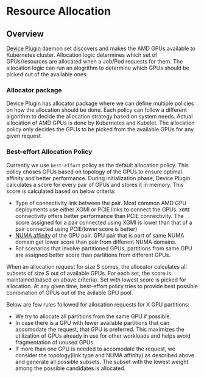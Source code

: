 # Resource Allocation

## Overview

[Device Plugin](https://github.com/ROCm/k8s-device-plugin) daemon set discovers and makes the AMD GPUs available to Kubernetes cluster. Allocation logic determines which set of GPUs/resources are allocated when a Job/Pod requests for them. The allocation logic can run an alogrithm to determine which GPUs should be picked out of the available ones.

### Allocator package

Device Plugin has allocator package where we can define multiple policies on how the allocation should be done. Each policy can follow a different algorithm to decide the allocation strategy based on system needs. Actual allocation of AMD GPUs is done by Kubernetes and Kubelet. The allocation policy only decides the GPUs to be picked from the available GPUs for any given request.

### Best-effort Allocation Policy

Currently we use ```best-effort``` policy as the default allocation policy. This policy choses GPUs based on topology of the GPUs to ensure optimal affinity and better performance. During initialization phase, Device Plugin calculates a score for every pair of GPUs and stores it in memory. This score is calculated based on below criteria:
- Type of connectivity link between the pair. Most common AMD GPU deployments use either XGMI or PCIE links to connect the GPUs. ```XGMI``` connectivity offers better performance than PCIE connectivity. The score assigned for a pair connected using XGMI is lower than that of a pair connected using PCIE(lower score is better)
- [NUMA affinity](https://rocm.blogs.amd.com/software-tools-optimization/affinity/part-1/README.html) of the GPU pair. GPU pair that is part of same NUMA domain get lower score than pair from different NUMA domains.
- For scenarios that involve partitioned GPUs, partitions from same GPU are assigned better score than partitions from different GPUs.

When an allocation request for size S comes, the allocator calculates all subsets of size S out of available GPUs. For each set, the score is maintained(based on above criteria). Set with lowest score is picked for allocation. At any given time, best-effort policy tries to provide best possible combination of GPUs out of the avilable GPU pool.

Below are few rules followed for allocation requests for X GPU partitions:
- We try to allocate all partitions from the same GPU if possible.
- In case there is a GPU with fewer available partitions that can accomodate the request, that GPU is preferred. This maximizes the utilization of GPUs already in use for other workloads and helps avoid fragmentation of unused GPUs.
- If more than one GPU is needed to accomodate the request, we consider the topology(link type and NUMA affinity) as described above and generate all possible subsets. The subset with the lowest weight among the possible candidates is allocated.
